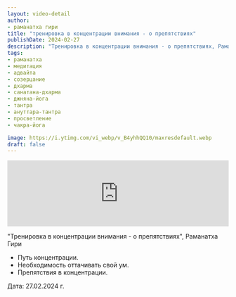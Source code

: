 ```yaml
---
layout: video-detail
author:
- раманатха гири
title: "тренировка в концентрации внимания - о препятствиях"
publishDate: 2024-02-27
description: "Тренировка в концентрации внимания - о препятствиях, Раманатха Гири * Путь концентрации. * Необходимость оттачивать свой ум. * Препятствия в концентрации.   Дата  27.02.2024 г."
tags: 
- раманатха
- медитация
- адвайта
- созерцание
- дхарма
- санатана-дхарма
- джняна-йога
- тантра
- ануттара-тантра
- просветление
- чакра-йога

image: https://i.ytimg.com/vi_webp/v_B4yhhQQ10/maxresdefault.webp
draft: false
---
```


<iframe width="100%" src="https://www.youtube.com/embed/v_B4yhhQQ10" frameborder="0" allowfullscreen=""></iframe> 

 "Тренировка в концентрации внимания - о препятствиях", Раманатха Гири

* Путь концентрации.
* Необходимость оттачивать свой ум.
* Препятствия в концентрации.

  
 Дата: 27.02.2024 г.

  

 